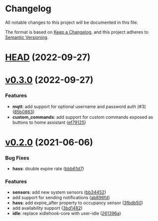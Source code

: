 # Changelog

All notable changes to this project will be documented in this file.

The format is based on [Keep a Changelog](https://keepachangelog.com/en/1.0.0/), and this project adheres to [Semantic Versioning](https://semver.org/spec/v2.0.0.html).

# [HEAD](https://github.com/maxjoehnk/desktop2mqtt/compare/v0.3.0...HEAD) (2022-09-27)

# [v0.3.0](https://github.com/maxjoehnk/desktop2mqtt/compare/v0.2.0...v0.3.0) (2022-09-27)

### Features

- **mqtt**: add support for optional username and password auth (#3) ([85b0863](https://github.com/maxjoehnk/desktop2mqtt/commit/85b0863008f74bc03f8e45846c8ea41c2752a439))
- **custom_commands**: add support for custom commands exposed as buttons to home assistant ([ef79125](https://github.com/maxjoehnk/desktop2mqtt/commit/ef79125de7480592c8dec0e7ab73eddac7c58a2f))

# [v0.2.0](https://github.com/maxjoehnk/desktop2mqtt/compare/v0.1.0...v0.2.0) (2021-06-06)

### Bug Fixes

- **hass**: double expire rate ([bbb61d7](https://github.com/maxjoehnk/desktop2mqtt/commit/bbb61d79f0a041a086a5c80bc7c90bdf3094adcf))

### Features

- **sensors**: add new system sensors ([bb34452](https://github.com/maxjoehnk/desktop2mqtt/commit/bb34452e29fc09a223046715d9c4d4858ef9b738))
- add support for sending notifications ([ab896fd](https://github.com/maxjoehnk/desktop2mqtt/commit/ab896fd44e3f942c3f8ecba3dcc3ff5ff7a6d3a8))
- **hass**: add expire_after property to occupancy sensor ([3fbdb50](https://github.com/maxjoehnk/desktop2mqtt/commit/3fbdb50f938d3d94e3f1e8babcd53a6015844176))
- add availability support ([3bd1482](https://github.com/maxjoehnk/desktop2mqtt/commit/3bd1482e6b599ef1c3e423ba5f1f8c6842925e03))
- **idle**: replace xidlehook-core with user-idle ([261396a](https://github.com/maxjoehnk/desktop2mqtt/commit/261396aaba898fc0145a09e88bf7c48944ffbfe4))


